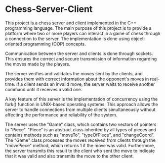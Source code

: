 # Chess-Server-Client

This project is a chess server and client implemented in the C++ programming language. The main purpose of this project is to provide a platform where two or more players can interact in a game of chess through a connection to the server. The implementation is done using object-oriented programming (OOP) concepts.

Communication between the server and clients is done through sockets. This ensures the correct and secure transmission of information regarding the moves made by the players.

The server verifies and validates the moves sent by the clients, and provides them with correct information about the opponent's moves in real-time. If a client sends an invalid move, the server waits to receive another command until it receives a valid one.

A key feature of this server is the implementation of concurrency using the fork() function in UNIX-based operating systems. This approach allows the server to handle connections from multiple clients simultaneously without affecting the performance and reliability of the system.

The server uses the "Game" class, which contains two vectors of pointers to "Piece". "Piece" is an abstract class inherited by all types of pieces and contains methods such as "moveTo", "typeOfPiece", and "changeCoord". The "Game" class processes the moves received from clients through the "movePiece" method, which returns 1 if the move was valid. Furthermore, the server transmits this result to the client who sent the move to indicate that it was valid and also transmits the move to the other client.
